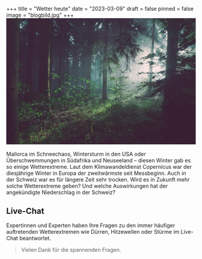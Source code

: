 +++
title = "Wetter heute"
date = "2023-03-09"
draft = false
pinned = false
image = "blogbild.jpg"
+++
![](blogbild.jpg)

Mallorca im Schneechaos, Wintersturm in den USA oder Überschwemmungen in Südafrika und Neuseeland – diesen Winter gab es so einige Wetterextreme. Laut dem Klimawandeldienst Copernicus war der diesjährige Winter in Europa der zweitwärmste seit Messbeginn. Auch in der Schweiz war es für längere Zeit sehr trocken. Wird es in Zukunft mehr solche Wetterextreme geben? Und welche Auswirkungen hat der angekündigte Niederschlag in der Schweiz?

## Live-Chat

Expertinnen und Experten haben Ihre Fragen zu den immer häufiger auftretenden Wetterextremen wie Dürren, Hitzewellen oder Stürme im Live-Chat beantwortet.

> Vielen Dank für die spannenden Fragen.